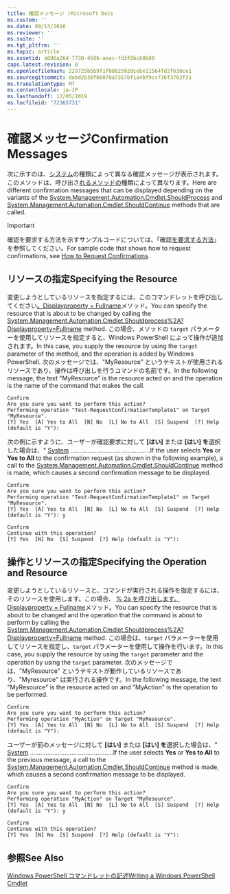 ```yaml
---
title: 確認メッセージ |Microsoft Docs
ms.custom: ''
ms.date: 09/13/2016
ms.reviewer: ''
ms.suite: ''
ms.tgt_pltfrm: ''
ms.topic: article
ms.assetid: a886a26d-7730-4586-aeac-fd3f0bc60b88
caps.latest.revision: 8
ms.openlocfilehash: 229725b5b9f1f0082592dcebe11564fd2f630ce1
ms.sourcegitcommit: debd2b38fb8070a7357bf1a4bf9cc736f3702f31
ms.translationtype: MT
ms.contentlocale: ja-JP
ms.lasthandoff: 12/05/2019
ms.locfileid: "72365731"
---
```

# <a name="confirmation-messages"></a><span data-ttu-id="2e855-102">確認メッセージ</span><span class="sxs-lookup"><span data-stu-id="2e855-102">Confirmation Messages</span></span>

<span data-ttu-id="2e855-103">次に示すのは、[システム](/dotnet/api/System.Management.Automation.Cmdlet.ShouldProcess)の種類によって異なる確認メッセージが表示されます。このメソッドは、呼び出さ[れるメソッドの](/dotnet/api/System.Management.Automation.Cmdlet.ShouldContinue)種類によって異なります。</span><span class="sxs-lookup"><span data-stu-id="2e855-103">Here are different confirmation messages that can be displayed depending on the variants of the [System.Management.Automation.Cmdlet.ShouldProcess](/dotnet/api/System.Management.Automation.Cmdlet.ShouldProcess) and [System.Management.Automation.Cmdlet.ShouldContinue](/dotnet/api/System.Management.Automation.Cmdlet.ShouldContinue) methods that are called.</span></span>

> [!IMPORTANT]
> <span data-ttu-id="2e855-104">確認を要求する方法を示すサンプルコードについては、「確認[を要求する方法](./how-to-request-confirmations.md)」を参照してください。</span><span class="sxs-lookup"><span data-stu-id="2e855-104">For sample code that shows how to request confirmations, see [How to Request Confirmations](./how-to-request-confirmations.md).</span></span>

## <a name="specifying-the-resource"></a><span data-ttu-id="2e855-105">リソースの指定</span><span class="sxs-lookup"><span data-stu-id="2e855-105">Specifying the Resource</span></span>

<span data-ttu-id="2e855-106">変更しようとしているリソースを指定するには、このコマンドレットを呼び出してください[。Displayproperty = Fullname](/dotnet/api/System.Management.Automation.Cmdlet.ShouldProcess?view=powershellsdk-1.1.0)メソッド。</span><span class="sxs-lookup"><span data-stu-id="2e855-106">You can specify the resource that is about to be changed by calling the [System.Management.Automation.Cmdlet.Shouldprocess%2A?Displayproperty=Fullname](/dotnet/api/System.Management.Automation.Cmdlet.ShouldProcess?view=powershellsdk-1.1.0) method.</span></span> <span data-ttu-id="2e855-107">この場合、メソッドの `target` パラメーターを使用してリソースを指定すると、Windows PowerShell によって操作が追加されます。</span><span class="sxs-lookup"><span data-stu-id="2e855-107">In this case, you supply the resource by using the `target` parameter of the method, and the operation is added by Windows PowerShell.</span></span> <span data-ttu-id="2e855-108">次のメッセージでは、"MyResource" というテキストが使用されるリソースであり、操作は呼び出しを行うコマンドの名前です。</span><span class="sxs-lookup"><span data-stu-id="2e855-108">In the following message, the text "MyResource" is the resource acted on and the operation is the name of the command that makes the call.</span></span>

```output
Confirm
Are you sure you want to perform this action?
Performing operation "Test-RequestConfirmationTemplate1" on Target "MyResource".
[Y] Yes  [A] Yes to All  [N] No  [L] No to All  [S] Suspend  [?] Help (default is "Y"):
```

<span data-ttu-id="2e855-109">次の例に示すように、ユーザーが確認要求に対して **[はい]** または **[はい] を**選択した場合は、" [System](/dotnet/api/System.Management.Automation.Cmdlet.ShouldContinue) ..............................................</span><span class="sxs-lookup"><span data-stu-id="2e855-109">If the user selects **Yes** or **Yes to All** to the confirmation request (as shown in the following example), a call to the [System.Management.Automation.Cmdlet.ShouldContinue](/dotnet/api/System.Management.Automation.Cmdlet.ShouldContinue) method is made, which causes a second confirmation message to be displayed.</span></span>

```output
Confirm
Are you sure you want to perform this action?
Performing operation "Test-RequestConfirmationTemplate1" on Target "MyResource".
[Y] Yes  [A] Yes to All  [N] No  [L] No to All  [S] Suspend  [?] Help (default is "Y"): y

Confirm
Continue with this operation?
[Y] Yes  [N] No  [S] Suspend  [?] Help (default is "Y"):
```

## <a name="specifying-the-operation-and-resource"></a><span data-ttu-id="2e855-110">操作とリソースの指定</span><span class="sxs-lookup"><span data-stu-id="2e855-110">Specifying the Operation and Resource</span></span>

<span data-ttu-id="2e855-111">変更しようとしているリソースと、コマンドが実行される操作を指定するには、そのリソースを使用します。この場合、 [% 2a を呼び出します。Displayproperty = Fullname](/dotnet/api/System.Management.Automation.Cmdlet.ShouldProcess?view=powershellsdk-1.1.0)メソッド。</span><span class="sxs-lookup"><span data-stu-id="2e855-111">You can specify the resource that is about to be changed and the operation that the command is about to perform by calling the [System.Management.Automation.Cmdlet.Shouldprocess%2A?Displayproperty=Fullname](/dotnet/api/System.Management.Automation.Cmdlet.ShouldProcess?view=powershellsdk-1.1.0) method.</span></span> <span data-ttu-id="2e855-112">この場合は、`target` パラメーターを使用してリソースを指定し、`target` パラメーターを使用して操作を行います。</span><span class="sxs-lookup"><span data-stu-id="2e855-112">In this case, you supply the resource by using the `target` parameter and the operation by using the `target` parameter.</span></span> <span data-ttu-id="2e855-113">次のメッセージでは、"MyResource" というテキストが動作しているリソースであり、"Myresource" は実行される操作です。</span><span class="sxs-lookup"><span data-stu-id="2e855-113">In the following message, the text "MyResource" is the resource acted on and "MyAction" is the operation to be performed.</span></span>

```output
Confirm
Are you sure you want to perform this action?
Performing operation "MyAction" on Target "MyResource".
[Y] Yes  [A] Yes to All  [N] No  [L] No to All  [S] Suspend  [?] Help (default is "Y"):
```

<span data-ttu-id="2e855-114">ユーザーが前のメッセージに対して **[はい]** または **[はい] を**選択した場合は、" [System](/dotnet/api/System.Management.Automation.Cmdlet.ShouldContinue) ................................................</span><span class="sxs-lookup"><span data-stu-id="2e855-114">If the user selects **Yes** or **Yes to All** to the previous message, a call to the [System.Management.Automation.Cmdlet.ShouldContinue](/dotnet/api/System.Management.Automation.Cmdlet.ShouldContinue) method is made, which causes a second confirmation message to be displayed.</span></span>

```output
Confirm
Are you sure you want to perform this action?
Performing operation "MyAction" on Target "MyResource".
[Y] Yes  [A] Yes to All  [N] No  [L] No to All  [S] Suspend  [?] Help (default is "Y"): y

Confirm
Continue with this operation?
[Y] Yes  [N] No  [S] Suspend  [?] Help (default is "Y"):
```

## <a name="see-also"></a><span data-ttu-id="2e855-115">参照</span><span class="sxs-lookup"><span data-stu-id="2e855-115">See Also</span></span>

[<span data-ttu-id="2e855-116">Windows PowerShell コマンドレットの記述</span><span class="sxs-lookup"><span data-stu-id="2e855-116">Writing a Windows PowerShell Cmdlet</span></span>](./writing-a-windows-powershell-cmdlet.md)
